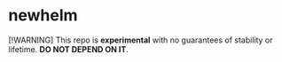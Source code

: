 # newhelm

[!WARNING]
This repo is **experimental** with no guarantees of stability or lifetime. **DO NOT DEPEND ON IT**.
